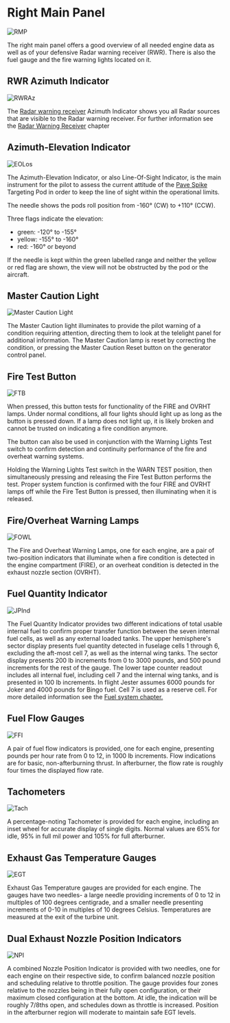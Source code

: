 # Right Main Panel

![RMP](../../img/RMP.jpg)

The right main panel offers a good overview of all needed engine data as well as of your defensive
Radar warning receiver (RWR). There is also the fuel gauge and the fire warning lights located on
it.

## RWR Azimuth Indicator

![RWRAz](../../img/RWRAz.jpg)

The [Radar warning receiver](../../systems/defensive_systems/radar_warning_receiver.md) Azimuth
Indicator shows you
all Radar sources that are visible to the Radar warning receiver. For further information see the
[Radar Warning Receiver](../../systems/defensive_systems/radar_warning_receiver.md) chapter

## Azimuth-Elevation Indicator

![EOLos](../../img/EOLos.jpg)

The Azimuth-Elevation Indicator, or also Line-Of-Sight Indicator, is the main
instrument for the pilot to assess the current attitude of
the [Pave Spike](../../systems/weapon_systems/pave_spike/overview.md)
Targeting Pod in order to keep the line of sight within the operational limits.

The needle shows the pods roll position from -160° (CW) to +110° (CCW).

Three flags indicate the elevation:

- green: -120° to -155°
- yellow: -155° to -160°
- red: -160° or beyond

If the needle is kept within the green labelled range and neither the yellow or
red flag are shown, the view will not be obstructed by the pod or the aircraft.

## Master Caution Light

![Master Caution Light](../../img/pilot_master_caution.jpg)

The Master Caution light illuminates to provide the pilot warning of a condition
requiring attention, directing them to look at the telelight panel for
additional information. The Master Caution lamp is reset by correcting the
condition, or pressing the Master Caution Reset button on the generator control
panel.

## Fire Test Button

![FTB](../../img/pilot_fire_test_button.jpg)

When pressed, this button tests for functionality of the FIRE and OVRHT lamps.
Under normal conditions, all four lights should light up as long as the button
is pressed down. If a lamp does not light up, it is likely broken and cannot be
trusted on indicating a fire condition anymore.

The button can also be used in conjunction with the Warning Lights Test switch
to confirm detection and continuity performance of the fire and overheat warning
systems.

Holding the Warning Lights Test switch in the WARN TEST position, then
simultaneously pressing and releasing the Fire Test Button performs the test.
Proper system function is confirmed with the four FIRE and OVRHT lamps off while
the Fire Test Button is pressed, then illuminating when it is released.

## Fire/Overheat Warning Lamps

![FOWL](../../img/pilot_fire_overheat.jpg)

The Fire and Overheat Warning Lamps, one for each engine, are a pair of
two-position indicators that illuminate when a fire condition is detected in the
engine compartment (FIRE), or an overheat condition is detected in the exhaust
nozzle section (OVRHT).

## Fuel Quantity Indicator

![JPInd](../../img/JPInd.jpg)

The Fuel Quantity Indicator provides two different indications of total usable
internal fuel to confirm proper transfer function between the seven internal
fuel cells, as well as any external loaded tanks. The upper hemisphere's sector
display presents fuel quantity detected in fuselage cells 1 through 6, excluding
the aft-most cell 7, as well as the internal wing tanks. The sector display
presents 200 lb increments from 0 to 3000 pounds, and 500 pound increments for
the rest of the gauge. The lower tape counter readout includes all internal
fuel, including cell 7 and the internal wing tanks, and is presented in 100 lb
increments. In flight Jester assumes 6000 pounds for Joker and 4000 pounds for Bingo fuel.
Cell 7 is used as a reserve cell. For more detailed information see the
[Fuel system chapter.](../../systems/Engines%20and%20Fuel%20Systems/fuel_system.md)

## Fuel Flow Gauges

![FFI](../../img/FFI.jpg)

A pair of fuel flow indicators is provided, one for each engine, presenting
pounds per hour rate from 0 to 12, in 1000 lb increments. Flow indications are
for basic, non-afterburning thrust. In afterburner, the flow rate is roughly
four times the displayed flow rate.

## Tachometers

![Tach](../../img/Tach.jpg)

A percentage-noting Tachometer is provided for each engine, including an inset
wheel for accurate display of single digits. Normal values are 65% for idle, 95% in full mil power
and 105% for full afterburner.

## Exhaust Gas Temperature Gauges

![EGT](../../img/EGT.jpg)

Exhaust Gas Temperature gauges are provided for each engine. The gauges have two
needles- a large needle providing increments of 0 to 12 in multiples of 100
degrees centigrade, and a smaller needle presenting increments of 0-10 in
multiples of 10 degrees Celsius. Temperatures are measured at the exit of the
turbine unit.

## Dual Exhaust Nozzle Position Indicators

![NPI](../../img/NPI.jpg)

A combined Nozzle Position Indicator is provided with two needles, one for each
engine on their respective side, to confirm balanced nozzle position and
scheduling relative to throttle position. The gauge provides four zones relative
to the nozzles being in their fully open configuration, or their maximum closed
configuration at the bottom. At idle, the indication will be roughly 7/8ths
open, and schedules down as throttle is increased. Position in the afterburner
region will moderate to maintain safe EGT levels.
